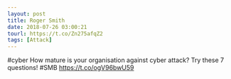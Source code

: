 ```yaml
---
layout: post
title: Roger Smith
date: 2018-07-26 03:00:21
tourl: https://t.co/Zn275afqZ2
tags: [Attack]
---
```

#cyber How mature is your organisation against cyber attack? Try these 7 questions!  #SMB https://t.co/ogV96bwU59